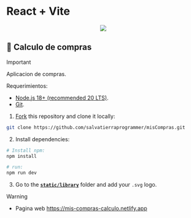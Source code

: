 # React + Vite

<div align="center">
<a href="https://svgl.app">
<img src="https://firebasestorage.googleapis.com/v0/b/donacionescomunidad-4ff32.appspot.com/o/misCompras.PNG?alt=media&token=d1961585-1bee-49bc-9579-ed6e0a3c91b6">
</a>
<p></p>
</div>


## 🚀 Calculo de compras

> [!IMPORTANT]
> Aplicacion de compras.

Requerimientos:

- [Node.js 18+ (recommended 20 LTS)](https://nodejs.org/en/).
- [Git](https://git-scm.com/).

1. [Fork](https://github.com/pheralb/svgl/fork) this repository and clone it locally:

```bash
git clone https://github.com/salvatierraprogrammer/misCompras.git
```

2. Install dependencies:

```bash
# Install npm:
npm install 

# run:
npm run dev
```

3. Go to the [**`static/library`**](https://github.com/pheralb/svgl/blob/main/static/library) folder and add your `.svg` logo.

> [!WARNING]
>
> - Pagina web https://mis-compras-calculo.netlify.app

